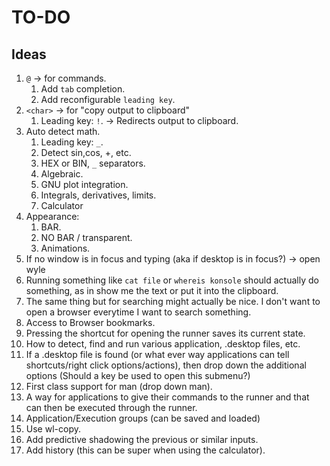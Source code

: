 # TO-DO

## Ideas

1. `@` -> for commands.
    1. Add `tab` completion.
    2. Add reconfigurable `leading key`.
2. `<char>` -> for "copy output to clipboard"
    1. Leading key: `!`. -> Redirects output to clipboard.
3. Auto detect math.
    1. Leading key: `_`.
    2. Detect sin,cos, +, etc.
    3. HEX or BIN, `_` separators.
    4. Algebraic.
    5. GNU plot integration.
    6. Integrals, derivatives, limits.
    7. Calculator
4. Appearance:
    1. BAR.
    2. NO BAR / transparent.
    3. Animations.
5. If no window is in focus and typing (aka if desktop is in focus?) -> open wyle
6. Running something like `cat file` or `whereis konsole` should actually do something, as in show me the text or put it into the clipboard.
7. The same thing but for searching might actually be nice. I don't want to open a browser everytime I want to search something.
8. Access to Browser bookmarks.
9. Pressing the shortcut for opening the runner saves its current state.
10. How to detect, find and run various application, .desktop files, etc.
11. If a .desktop file is found (or what ever way applications can tell shortcuts/right click options/actions), then drop down the additional options (Should a key be used to open this submenu?)
12. First class support for man (drop down man).
13. A way for applications to give their commands to the runner and that can then be executed through the runner.
14. Application/Execution groups  (can be saved and loaded)
15. Use wl-copy.
16. Add predictive shadowing the previous or similar inputs.
17. Add history (this can be super when using the calculator).
